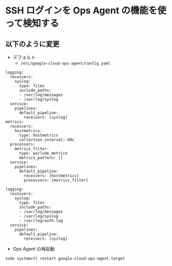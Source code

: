 # SSH ログインを Ops Agent の機能を使って検知する

## 以下のように変更

+ デフォルト
  + `/etc/google-cloud-ops-agent/config.yaml`

```
logging:
  receivers:
    syslog:
      type: files
      include_paths:
      - /var/log/messages
      - /var/log/syslog
  service:
    pipelines:
      default_pipeline:
        receivers: [syslog]
metrics:
  receivers:
    hostmetrics:
      type: hostmetrics
      collection_interval: 60s
  processors:
    metrics_filter:
      type: exclude_metrics
      metrics_pattern: []
  service:
    pipelines:
      default_pipeline:
        receivers: [hostmetrics]
        processors: [metrics_filter]

```

```
logging:
  receivers:
    syslog:
      type: files
      include_paths:
      - /var/log/messages
      - /var/log/syslog
      - /var/log/auth.log
  service:
    pipelines:
      default_pipeline:
        receivers: [syslog]
```


+ Ops Agent の再起動

```
sudo systemctl restart google-cloud-ops-agent.target
```
